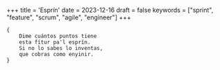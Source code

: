 +++
title = 'Esprín'
date = 2023-12-16
draft = false
keywords = ["sprint", "feature", "scrum", "agile", "engineer"]
+++

	{
		Dime cuántos puntos tiene
		esta fítur pa'l esprín.
		Si no lo sabes lo inventas,
		que cobras como enyinir.
	}
